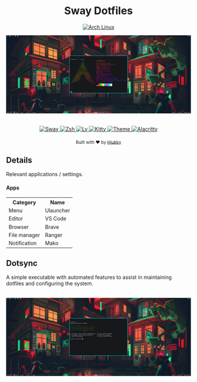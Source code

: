 <h1 align="center">Sway Dotfiles</h1>

<p align="center">
  <a href="https://www.archlinux.org/download/">
    <img alt="Arch Linux" src="https://img.shields.io/badge/OS-Arch%20Linux-%2307b?style=for-the-badge" />
  </a>
</p>

<div align="center">
  <img alt="Setup" src=".assets/setup.png"/>
</div>

<p align="center">
  <br>
  <a href="https://swaywm.org/ ">
    <img alt="Sway" src="https://img.shields.io/badge/WM-Sway-%23FB9F4A?style=for-the-badge" />
  </a>
  <a href="https://www.zsh.org/">
    <img alt="Zsh" src="https://img.shields.io/badge/Shell-ZSH-%23FB6449?style=for-the-badge" />
  </a>
  <a href="https://github.com/nullgemm/ly">
    <img alt="Ly" src="https://img.shields.io/badge/DM-LY-%23273238?style=for-the-badge" />
  </a>
  <a href="https://github.com/kovidgoyal/kitty">
    <img alt="Kitty" src="https://img.shields.io/badge/Terminal-Kitty-%2308C5A1?style=for-the-badge" />
  </a>
  <a href="https://github.com/hiukky/flate ">
    <img alt="Theme" src="https://img.shields.io/badge/Theme-Flate-%232AE18D?style=for-the-badge" />
  </a>
  <a href="https://github.com/alacritty/alacritty">
    <img alt="Alacritty" src="https://img.shields.io/badge/LICENSE-MIT-%23EA194C?style=for-the-badge" />
  </a>
</p>

<p align="center">
  <sub>Built with ❤︎ by <a href="https://hiukky.com">Hiukky</a>
  <br/>
</p>

<h2>Details</h2>
<p>
    Relevant applications / settings.
</p>

<h4>Apps</h4>

<table style="width: 500px;">
  <tr>
    <th>Category</th>
    <th>Name</th>
  </tr>
  <tr>
    <td>Menu</td>
    <td>Ulauncher</td>
  </tr>
  <tr>
    <td>Editor</td>
    <td>VS Code</td>
  </tr>
  <tr>
    <td>Browser</td>
    <td>Brave</td>
  </tr>
  <tr>
    <td>File manager</td>
    <td>Ranger</td>
  </tr>
<tr>
    <td>Notification</td>
    <td>Mako</td>
  </tr>
</table>

<h2>Dotsync</h2>
<p>
    A simple executable with automated features to assist in maintaining dotfiles and configuring the system.
</p>

<br/>

<div align="center">
  <img alt="Setup" src=".assets/cli.png"/>
</div>
